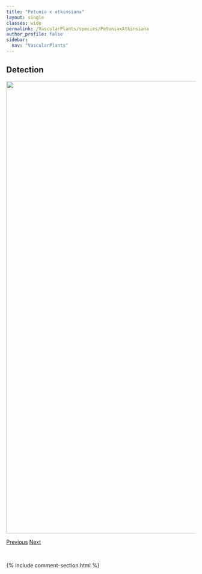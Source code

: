 ```yaml
---
title: "Petunia x atkinsiana"
layout: single
classes: wide
permalink: /VascularPlants/species/PetuniaxAtkinsiana
author_profile: false
sidebar:
  nav: "VascularPlants"
---
```


<h2>Detection</h2>

<a href="https://drive.google.com/uc?export=view&id=1iqkCRgqHBJ1Joe-UPOIyLssXfkGCwOzV">
<img src="https://drive.google.com/uc?export=view&id=1iqkCRgqHBJ1Joe-UPOIyLssXfkGCwOzV" height = "1200" width = "800">
</a>


<a href="/DevelopmentWebsite/VascularPlants/species/Petunia" class="pagination--pager" title="Petunia">Previous</a> <a href="/DevelopmentWebsite/VascularPlants/species/PhaceliaFranklinii" class="pagination--pager" title="Phacelia franklinii">Next</a>

<p>&nbsp;</p>

{% include comment-section.html %}
